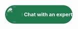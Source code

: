 <html>
	<body>
		<script type='text/javascript'>
			function initEmbeddedMessaging() {
				try {
					embeddedservice_bootstrap.settings.language = 'en_US'; // For example, enter 'en' or 'en-US'
					embeddedservice_bootstrap.settings.hideChatButtonOnLoad = true;
					embeddedservice_bootstrap.init(
						'00DWL000002fiFF',
						'Demo_Service',
						'https://firstadvantage--fulltest.sandbox.my.site.com/ESWDemoService1744238318661',
						{
							scrt2URL: 'https://firstadvantage--fulltest.sandbox.my.salesforce-scrt.com'
						}
					);
				} catch (err) {
					console.error('Error loading Embedded Messaging: ', err);
				}
			};
		</script>
		<script type='text/javascript' src='https://firstadvantage--fulltest.sandbox.my.site.com/ESWDemoService1744238318661/assets/js/bootstrap.min.js' onload='initEmbeddedMessaging()'>			
		</script>
		<div style="position: fixed; bottom: 35px; right: 35px; border-radius: 40px; background: #1F7A4D; cursor: pointer; color: white">
			<div onclick="launchChat()" id = "chatBtn" style="display:flex;align-items:center;justify-content:center;">
				<img 
				 src="https://firstadvantage.file.force.com/sfc/servlet.shepherd/version/renditionDownload?rendition=ORIGINAL_Png&versionId=068Vv00000Q7hvi&operationContext=CHATTER&contentId=05TVv00000Vayf9"
				 style="border-radius: 50%; float:left; margin: 5px;"
				 height="50px"
				 width="50px"/>
			       <h3 style="float:right;margin:auto;">Chat with an expert</h3>
			 </div>
		</div>
		<script type="text/javascript"> 
			window.addEventListener("onEmbeddedMessagingWindowClosed", () => {
				console.log( "onEmbeddedMessagingWindowClosed" );
				var chatBtn =  document.getElementById("chatBtn");
				chatBtn.style.display = "flex";	
			}); 					
			window.addEventListener( "onEmbeddedMessagingConversationOpened", ( event ) => {					
				console.log( "onEmbeddedMessagingConversationOpened" );
				var chatBtn =  document.getElementById("chatBtn");
				chatBtn.style.display = "none";						
			});
		</script>
		<script>
			function launchChat() {
			   embeddedservice_bootstrap.utilAPI.launchChat()
			       .then(() => {
					console.log(
				       		'Successfully launched Messaging'
				   	);
				       	embeddedservice_bootstrap.utilAPI.showChatButton();
			       }).catch(() => {
				   console.log(
				       'Some error occurred when launching Messaging'
				   );
			       }).finally(() => {
				   console.log(
				       'Successfully launched Messaging - Finally'
				   );
			       });
		       }
		</script>
   	</body>
</html>
